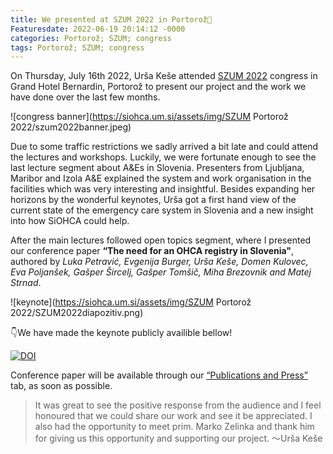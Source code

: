 ```yaml
---
title: We presented at SZUM 2022 in Portorož🐬
Featuresdate: 2022-06-19 20:14:12 -0000
categories: Portorož; SZUM; congress
tags: Portorož; SZUM; congress
---
```

On Thursday, July 16th 2022, Urša Keše attended [SZUM 2022](https://www.szum.si/simpozij-urgentne-medicine.html) congress in Grand Hotel Bernardin, Portorož to present our project and the work we have done over the last few months.

![congress banner](https://siohca.um.si/assets/img/SZUM Portorož 2022/szum2022banner.jpeg)

Due to some traffic restrictions we sadly arrived a bit late and could attend the lectures and workshops. Luckily, we were fortunate enough to see the last lecture segment about A&Es in Slovenia. Presenters from Ljubljana, Maribor and Izola A&E explained the system and work organisation in the facilities which was very interesting and insightful. Besides expanding her horizons by the wonderful keynotes, Urša got a first hand view of the current state of the emergency care system in Slovenia and a new insight into how SiOHCA could help.

After the main lectures followed open topics segment, where I presented our conference paper **“The need for an OHCA registry in Slovenia"**, authored by *Luka Petravić, Evgenija Burger, Urša Keše, Domen Kulovec, Eva Poljanšek, Gašper Šircelj, Gašper Tomšič, Miha Brezovnik and Matej Strnad*.

![keynote](https://siohca.um.si/assets/img/SZUM Portorož 2022/SZUM2022diapozitiv.png)

👇We have made the keynote publicly availible bellow!

[![DOI](https://zenodo.org/badge/DOI/10.5281/zenodo.6644869.svg)](https://doi.org/10.5281/zenodo.6644869)

Conference paper will be available through our [“Publications and Press”](https://siohca.um.si/publications/) tab, as soon as possible.

> It was great to see the positive response from the audience and I feel honoured that we could share our work and see it be appreciated. I also had the opportunity to meet prim. Marko Zelinka and thank him for giving us this opportunity and supporting our project.
〜Urša Keše

